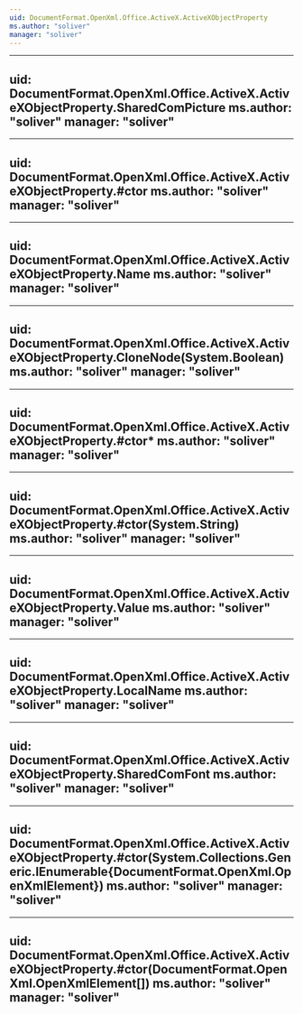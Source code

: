 ```yaml
---
uid: DocumentFormat.OpenXml.Office.ActiveX.ActiveXObjectProperty
ms.author: "soliver"
manager: "soliver"
---
```


---
uid: DocumentFormat.OpenXml.Office.ActiveX.ActiveXObjectProperty.SharedComPicture
ms.author: "soliver"
manager: "soliver"
---

---
uid: DocumentFormat.OpenXml.Office.ActiveX.ActiveXObjectProperty.#ctor
ms.author: "soliver"
manager: "soliver"
---

---
uid: DocumentFormat.OpenXml.Office.ActiveX.ActiveXObjectProperty.Name
ms.author: "soliver"
manager: "soliver"
---

---
uid: DocumentFormat.OpenXml.Office.ActiveX.ActiveXObjectProperty.CloneNode(System.Boolean)
ms.author: "soliver"
manager: "soliver"
---

---
uid: DocumentFormat.OpenXml.Office.ActiveX.ActiveXObjectProperty.#ctor*
ms.author: "soliver"
manager: "soliver"
---

---
uid: DocumentFormat.OpenXml.Office.ActiveX.ActiveXObjectProperty.#ctor(System.String)
ms.author: "soliver"
manager: "soliver"
---

---
uid: DocumentFormat.OpenXml.Office.ActiveX.ActiveXObjectProperty.Value
ms.author: "soliver"
manager: "soliver"
---

---
uid: DocumentFormat.OpenXml.Office.ActiveX.ActiveXObjectProperty.LocalName
ms.author: "soliver"
manager: "soliver"
---

---
uid: DocumentFormat.OpenXml.Office.ActiveX.ActiveXObjectProperty.SharedComFont
ms.author: "soliver"
manager: "soliver"
---

---
uid: DocumentFormat.OpenXml.Office.ActiveX.ActiveXObjectProperty.#ctor(System.Collections.Generic.IEnumerable{DocumentFormat.OpenXml.OpenXmlElement})
ms.author: "soliver"
manager: "soliver"
---

---
uid: DocumentFormat.OpenXml.Office.ActiveX.ActiveXObjectProperty.#ctor(DocumentFormat.OpenXml.OpenXmlElement[])
ms.author: "soliver"
manager: "soliver"
---
